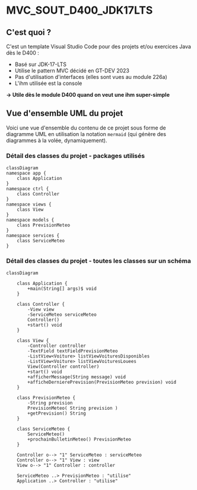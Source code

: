 # MVC_SOUT_D400_JDK17LTS
## C'est quoi ?
C'est un template Visual Studio Code pour des projets et/ou exercices Java dès le D400 :
- Basé sur JDK-17-LTS
- Utilise le pattern MVC décidé en GT-DEV 2023
- Pas d'utilisation d'interfaces (elles sont vues au module 226a)
- L'ihm utilisée est la console

**-> Utile dès le module D400 quand on veut une ihm super-simple**

## Vue d'ensemble UML du projet
Voici une vue d'ensemble du contenu de ce projet sous forme de diagramme UML en utilisation la notation `mermaid` (qui génère des diagrammes à la volée, dynamiquement).

### Détail des classes du projet - packages utilisés

```mermaid
classDiagram
namespace app {
    class Application
}
namespace ctrl {
    class Controller
}
namespace views {
    class View
}
namespace models {
    class PrevisionMeteo
}
namespace services {
    class ServiceMeteo
}
```
### Détail des classes du projet - toutes les classes sur un schéma
```mermaid
classDiagram

    class Application {
        +main(String[] args)$ void
    }

    class Controller {
        -View view
        -ServiceMeteo serviceMeteo
        Controller()
        +start() void
    }

    class View {
        -Controller controller
        -TextField textFieldPrevisionMeteo
        -ListView<Voiture> listViewVoituresDisponibles
        -ListView<Voiture> listViewVoituresLouees
        View(Controller controller)
        +start() void
        +afficherMessage(String message) void
        +afficheDernierePrevision(PrevisionMeteo prevision) void
    }

    class PrevisionMeteo {
        -String prevision
        PrevisionMeteo( String prevision )
        +getPrevision() String
    }

    class ServiceMeteo {
        ServiceMeteo()
        +prochainBulletinMeteo() PrevisionMeteo
    }
    
    Controller o--> "1" ServiceMeteo : serviceMeteo
    Controller o--> "1" View : view
    View o--> "1" Controller : controller

    ServiceMeteo ..> PrevisionMeteo : "utilise"
    Application ..> Controller : "utilise"


```
